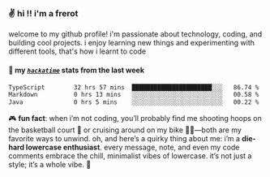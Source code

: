 ### ✌️ hi !! i'm a frerot

welcome to my github profile! i'm passionate about technology, coding, and
building cool projects. i enjoy learning new things and experimenting with
different tools, that's how i learnt to code

#### 📡 my [_`hackatime`_](https://waka.hackclub.com/) stats from the last week

<!--START_SECTION:waka-->

```txt
TypeScript        32 hrs 57 mins  ██████████████████████░░░   86.74 %
Markdown          0 hrs 13 mins   ░░░░░░░░░░░░░░░░░░░░░░░░░   00.58 %
Java              0 hrs 5 mins    ░░░░░░░░░░░░░░░░░░░░░░░░░   00.22 %
```

<!--END_SECTION:waka-->

🎮 **fun fact**: when i’m not coding, you’ll probably find me shooting hoops on
the basketball court 🏀 or cruising around on my bike 🚴‍♂️—both are my favorite
ways to unwind. oh, and here’s a quirky thing about me: i’m a **die-hard
lowercase enthusiast**. every message, note, and even my code comments embrace
the chill, minimalist vibes of lowercase. it’s not just a style; it’s a whole
vibe. 🤘
